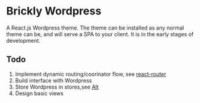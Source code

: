 # Brickly Wordpress
A React.js Wordpress theme. The theme can be installed as any normal theme can be, and will serve a SPA to your client. It is in the early stages of development.

## Todo
1. Implement dynamic routing/coorinator flow, see [react-router](https://reacttraining.com/react-router/web/guides/philosophy)
2. Build interface with Wordpress
3. Store Wordpress in stores,see [Alt](http://alt.js.org/guide/async/ )
4. Design basic views